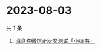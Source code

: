 # 2023-08-03

共 1 条

<!-- BEGIN -->
<!-- 最后更新时间 Thu Aug 03 2023 01:10:06 GMT+0800 (China Standard Time) -->

1. [消息称微信正灰度测试「小绿书」](https://www.zhihu.com/search?q=消息称微信正灰度测试「小绿书」)

<!-- END -->
